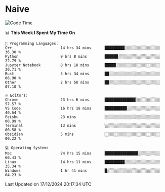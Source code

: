 # Naive
<!-- ## 日拱一卒，功不唐捐 -->
<!-- [![GitHub Streak](https://streak-stats.demolab.com/?user=XiaoXKKK)](https://git.io/streak-stats) -->
<!--START_SECTION:waka-->
![Code Time](http://img.shields.io/badge/Code%20Time-140%20hrs%2014%20mins-blue)

📊 **This Week I Spent My Time On** 

```text
💬 Programming Languages: 
C++                      14 hrs 34 mins      █████████░░░░░░░░░░░░░░░░   36.30 % 
Python                   9 hrs 8 mins        ██████░░░░░░░░░░░░░░░░░░░   22.79 % 
Jupyter Notebook         8 hrs 18 mins       █████░░░░░░░░░░░░░░░░░░░░   20.71 % 
Rust                     3 hrs 34 mins       ██░░░░░░░░░░░░░░░░░░░░░░░   08.90 % 
Other                    2 hrs 50 mins       ██░░░░░░░░░░░░░░░░░░░░░░░   07.10 % 

🔥 Editors: 
Chrome                   23 hrs 6 mins       ██████████████░░░░░░░░░░░   57.57 % 
VS Code                  16 hrs 18 mins      ██████████░░░░░░░░░░░░░░░   40.64 % 
Feishu                   23 mins             ░░░░░░░░░░░░░░░░░░░░░░░░░   00.99 % 
Terminal                 13 mins             ░░░░░░░░░░░░░░░░░░░░░░░░░   00.58 % 
Obsidian                 5 mins              ░░░░░░░░░░░░░░░░░░░░░░░░░   00.22 % 

💻 Operating System: 
Mac                      24 hrs 15 mins      ███████████████░░░░░░░░░░   60.43 % 
Linux                    14 hrs 11 mins      █████████░░░░░░░░░░░░░░░░   35.34 % 
Windows                  1 hr 41 mins        █░░░░░░░░░░░░░░░░░░░░░░░░   04.23 % 
```


 Last Updated on 17/12/2024 20:17:34 UTC
<!--END_SECTION:waka-->
